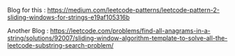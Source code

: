 Blog for this : https://medium.com/leetcode-patterns/leetcode-pattern-2-sliding-windows-for-strings-e19af105316b

Another Blog : https://leetcode.com/problems/find-all-anagrams-in-a-string/solutions/92007/sliding-window-algorithm-template-to-solve-all-the-leetcode-substring-search-problem/
